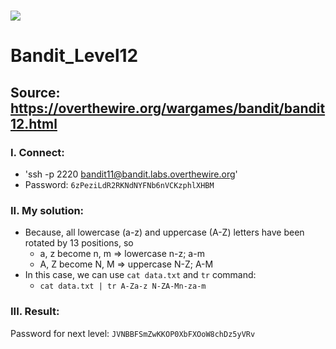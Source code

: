 # ![](https://overthewire.org/img/domokitten.png)

# Bandit_Level12

## Source: <https://overthewire.org/wargames/bandit/bandit12.html>

###

### I. Connect:
- 'ssh -p 2220 bandit11@bandit.labs.overthewire.org'
- Password: `6zPeziLdR2RKNdNYFNb6nVCKzphlXHBM`

###
### II. My solution:
- Because, all lowercase (a-z) and uppercase (A-Z) letters have been rotated by 13 positions, so
  - a, z become n, m => lowercase n-z; a-m
  - A, Z become N, M => uppercase N-Z; A-M
- In this case, we can use `cat data.txt` and `tr` command:
  - `cat data.txt | tr A-Za-z N-ZA-Mn-za-m`
###

### III. Result:
Password for next level: `JVNBBFSmZwKKOP0XbFXOoW8chDz5yVRv`